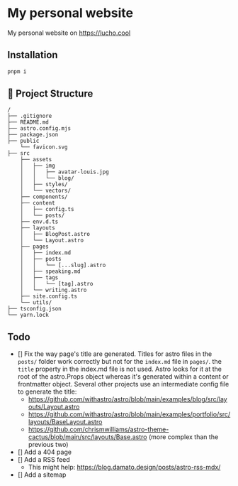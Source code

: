 # My personal website

My personal website on https://lucho.cool

## Installation

```sh
pnpm i
```

## 🚀 Project Structure

```text
/
├── .gitignore
├── README.md
├── astro.config.mjs
├── package.json
├── public
    └── favicon.svg
├── src
    ├── assets
    │   ├── img
    │   │   ├── avatar-louis.jpg
    │   │   └── blog/
    │   ├── styles/
    │   └── vectors/
    ├── components/
    ├── content
    │   ├── config.ts
    │   └── posts/
    ├── env.d.ts
    ├── layouts
    │   ├── BlogPost.astro
    │   └── Layout.astro
    ├── pages
    │   ├── index.md
    │   ├── posts
    │   │   └── [...slug].astro
    │   ├── speaking.md
    │   ├── tags
    │   │   └── [tag].astro
    │   └── writing.astro
    ├── site.config.ts
    └── utils/
├── tsconfig.json
└── yarn.lock
```

## Todo

- [] Fix the way page's title are generated. Titles for astro files in the `posts/` folder work correctly but not for the `index.md` file in `pages/`. the `title` property in the index.md file is not used. Astro looks for it at the root of the astro.Props object whereas it's generated within a content or frontmatter object. Several other projects use an intermediate config file to generate the title:
  - https://github.com/withastro/astro/blob/main/examples/blog/src/layouts/Layout.astro
  - https://github.com/withastro/astro/blob/main/examples/portfolio/src/layouts/BaseLayout.astro
  - https://github.com/chrismwilliams/astro-theme-cactus/blob/main/src/layouts/Base.astro (more complex than the previous two)
- [] Add a 404 page
- [] Add a RSS feed
  - This might help: https://blog.damato.design/posts/astro-rss-mdx/
- [] Add a sitemap
